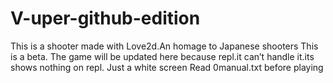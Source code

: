 # V-uper-github-edition
This is a shooter made with Love2d.An homage to Japanese shooters
This is a beta. The game will be updated here because repl.it can’t handle it.its shows nothing on repl.
Just a white screen
Read 0manual.txt before playing
